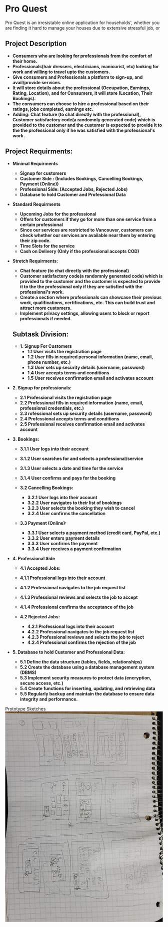 # Pro Quest
Pro Quest is an irresistable online application for households', whether you are finding it hard to manage your houses due to extensive stressful job, or  

## Project Description
- **Consumers who are looking for professionals from the comfort of their home.**
- **Professionals(hair dressers, electricians, manicurist, etc) looking for work and willing to travel upto the customers.**
- **Give consumers and Professionals a platform to sign-up, and avail/provide services.**
- **It will store details about the professional (Occupation, Earnings, Rating, Location), and for Consumers, it will store (Location, Their Bookings).**
- **The consumers can choose to hire a professional based on their ratings, jobs completed, earnings etc.**
- **Adding: Chat feature (to chat directly with the professional), Customer satisfactory code(a randomnly generated code) which is provided to the customer and the customer is expected to provide it to the the professional only if he was satisfied with the professional's work.**

## Project Requirments:

- **Minimal Requirments**
  - **Signup for customers**
  - **Customer Side : (Includes Bookings, Cancelling Bookings, Payment (Online))**
  - **Professional Side: (Accepted Jobs, Rejected Jobs)**
  - **Database to hold Customer and Professional Data**

- **Standard Requirments** 
  - **Upcoming Jobs for the professional**
  - **Offers for customers if they go for more than one service from a certain professional**
  - **Since our services are restricted to Vancouver, customers can check whether our services are available near them by entering their zip code.**
  - **Time Slots for the service**
  - **Cash on Delivery (Only if the professional accepts COD)**

- **Stretch Requirments:**
  - **Chat feature (to chat directly with the professional)**
  - **Customer satisfactory code(a randomnly generated code) which is provided to the customer and the customer is expected to provide it to the the professional only if they are satisfied with the professional's work.**
  - **Create a section where professionals can showcase their previous work, qualifications, certifications, etc. This can build trust and attract more customers.**
  - **Implement privacy settings, allowing users to block or report professionals if needed.**

  
  ## Subtask Division:
  - **1. Signup For Customers**
    - **1.1 User visits the registration page**
    - **1.2 User fills in required personal information (name, email, phone number, etc.)**
    - **1.3 User sets up security details (username, password)**
    - **1.4 User accepts terms and conditions**
    - **1.5 User receives confirmation email and activates account**


- **2. Signup for professionals:**
  - **2.1 Professional visits the registration page**
  - **2.2 Professional fills in required information (name, email, professional credentials, etc.)**
  - **2.3 rofessional sets up security details (username, password)**
  - **2.4 Professional accepts terms and conditions**
  - **2.5 Professional receives confirmation email and activates account**

- **3. Bookings:**
  - **3.1.1 User logs into their account**
  - **3.1.2 User searches for and selects a professional/service**
  - **3.1.3 User selects a date and time for the service**
  - **3.1.4 User confirms and pays for the booking**
 
  - **3.2 Cancelling Bookings:**
    - **3.2.1 User logs into their account**
    - **3.2.2 User navigates to their list of bookings**
    - **3.2.3 User selects the booking they wish to cancel**
    - **3.2.4 User confirms the cancellation**
    
  - **3.3 Payment (Online):**
    - **3.3.1 User selects a payment method (credit card, PayPal, etc.)**
    - **3.3.2 User enters payment details**
    - **3.3.3 User confirms the payment**
    - **3.3.4 User receives a payment confirmation**
  
- **4. Professional Side**
  - **4.1 Accepted Jobs:**
  - **4.1.1 Professional logs into their account**
  - **4.1.2 Professional navigates to the job request list**
  - **4.1.3 Professional reviews and selects the job to accept**
  - **4.1.4 Professional confirms the acceptance of the job**
  
  - **4.2 Rejected Jobs:**
    - **4.2.1 Professional logs into their account**
    - **4.2.2 Professional navigates to the job request list**
    - **4.2.3 Professional reviews and selects the job to reject**
    - **4.2.4 Professional confirms the rejection of the job**
    
- **5. Database to hold Customer and Professional Data:**
  - **5.1 Define the data structure (tables, fields, relationships)**
  - **5.2 Create the database using a database management system (DBMS)**
  - **5.3 Implement security measures to protect data (encryption, secure access, etc.)**
  - **5.4 Create functions for inserting, updating, and retrieving data**
  - **5.5 Regularly backup and maintain the database to ensure data integrity and performance.**

Prototype Sketches
![prototype-sketches-1](https://github.com/sajeedazam/ProQuest/blob/main/initialDesigns/prototype-sketches-1.jpg)

